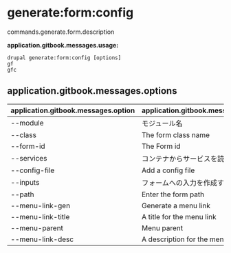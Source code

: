 # generate:form:config
commands.generate.form.description

**application.gitbook.messages.usage:**
```
drupal generate:form:config [options]
gf
gfc
```

## application.gitbook.messages.options
application.gitbook.messages.option | application.gitbook.messages.details
-------|-------------
--module | モジュール名
--class | The form class name
--form-id | The Form id
--services | コンテナからサービスを読み込む
--config-file | Add a config file
--inputs | フォームへの入力を作成する
--path | Enter the form path
--menu-link-gen | Generate a menu link
--menu-link-title | A title for the menu link
--menu-parent | Menu parent
--menu-link-desc | A description for the menu link
